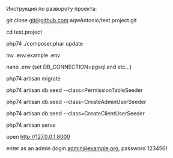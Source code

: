 Инструкция по развороту проекта:

git clone git@github.com:aqwAntonio/test.project.git

cd test.project

php74 ./composer.phar update

mv .env.example .env

nano .env (set DB_CONNECTION=pgsql and etc...)

php74 artisan migrate

php74 artisan db:seed --class=PermissionTableSeeder

php74 artisan db:seed --class=CreateAdminUserSeeder

php74 artisan db:seed --class=CreateClientUserSeeder

php74 artisan serve

open http://127.0.0.1:8000

enter as an admin (login admin@example.org, password 123456)
